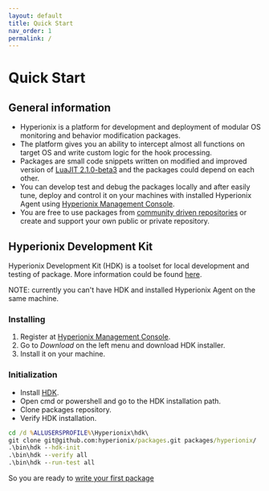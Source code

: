 ```yaml
---
layout: default
title: Quick Start
nav_order: 1
permalink: /
---
```


# Quick Start

## General information
* Hyperionix is a platform for development and deployment of modular OS monitoring and behavior modification packages.
* The platform gives you an ability to intercept almost all functions on target OS and write custom logic for the hook processing.
* Packages are small code snippets written on modified and improved version of <a href="https://luajit.org/" target="_blank">LuaJIT 2.1.0-beta3</a> and the packages could depend on each other.
* You can develop test and debug the packages locally and after easily tune, deploy and control it on your machines with installed Hyperionix Agent using <a href="https://admin.hyperionix.com/" target="_blank">Hyperionix Management Console</a>.
* You are free to use packages from <a href="https://github.com/topics/hyperionix-packages" target="_blank">community driven repositories</a> or create and support your own public or private repository.

## Hyperionix Development Kit

Hyperionix Development Kit (HDK) is a toolset for local development and testing of package. More information could be found [here](hdk).

NOTE: currently you can't have HDK and installed Hyperionix Agent on the same machine.

### Installing
1. Register at <a href="https://admin.hyperionix.com/" target="_blank">Hyperionix Management Console</a>.
2. Go to *Download* on the left menu and download HDK installer.
3. Install it on your machine.

### Initialization
* Install [HDK](hdk).
* Open cmd or powershell and go to the HDK installation path.
* Clone packages repository.
* Verify HDK installation.

```bat
cd /d %ALLUSERSPROFILE%\Hyperionix\hdk\
git clone git@github.com:hyperionix/packages.git packages/hyperionix/
.\bin\hdk --hdk-init
.\bin\hdk --verify all
.\bin\hdk --run-test all
```

So you are ready to [write your first package](quick-package)

